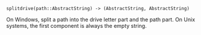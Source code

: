 ```
splitdrive(path::AbstractString) -> (AbstractString, AbstractString)
```

On Windows, split a path into the drive letter part and the path part. On Unix systems, the first component is always the empty string.
